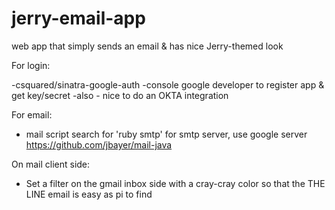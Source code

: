 # jerry-email-app
web app that simply sends an email &amp; has nice Jerry-themed look

For login:

-csquared/sinatra-google-auth
-console google developer to register app & get key/secret
-also - nice to do an OKTA integration


For email:
- mail script search for 'ruby smtp' for smtp server, use google server
https://github.com/jbayer/mail-java


On mail client side:
- Set a filter on the gmail inbox side with a cray-cray color so that the THE LINE email is easy as pi to find
